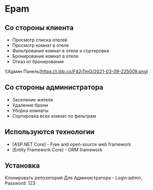 # Epam
## Со стороны клиента




- Просмотр списка отелей
- Просмотр комнат в отеле
- Фильтрование комнат в отеле и сортировка
- Бронирование комнат в отеле
- Отказ от бронирования

![Админ Панель]https://i.ibb.co/F42jTmG/2021-03-09-225009.png)
## Со стороны администратора

- Заселение жителя
- Удаление брони
- Уборка комнаты
- Сортировка всех комнат по фильтрам

## Используются технологии

- [ASP.NET Core] - Free and open-source web framework
- [Entity Framework Core] - ORM framework

## Установка
Клонировать репозиторий
Для Администратора - Login:admin, Password: 123
